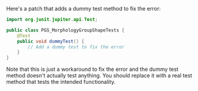 Here's a patch that adds a dummy test method to fix the error:
```java
import org.junit.jupiter.api.Test;

public class PGS_MorphologyGroupShapeTests {
    @Test
    public void dummyTest() {
        // Add a dummy test to fix the error
    }
}
```
Note that this is just a workaround to fix the error and the dummy test method doesn't actually test anything. You should replace it with a real test method that tests the intended functionality.